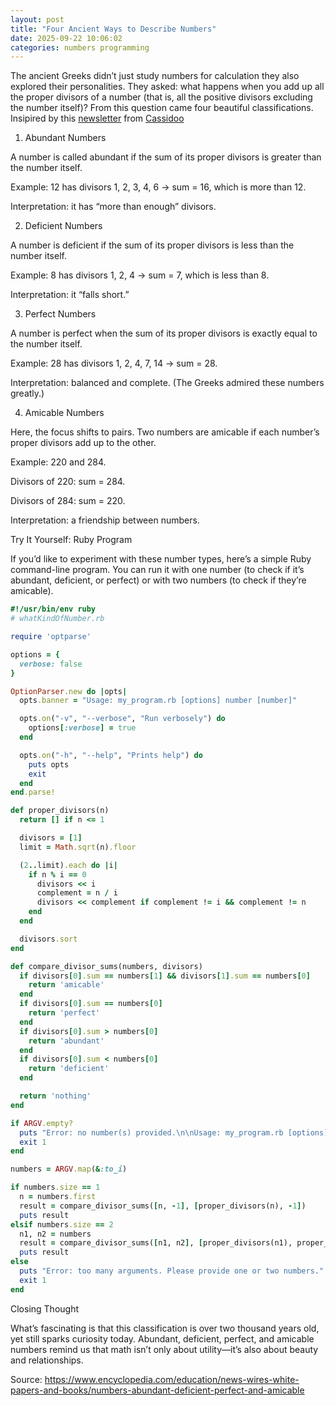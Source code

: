 ```yaml
---
layout: post
title: "Four Ancient Ways to Describe Numbers"
date: 2025-09-22 10:06:02
categories: numbers programming
---
```

The ancient Greeks didn’t just study numbers for calculation they also explored their personalities. They asked: what happens when you add up all the proper divisors of a number (that is, all the positive divisors excluding the number itself)? From this question came four beautiful classifications. Insipired by this [newsletter](https://buttondown.com/cassidoo/archive/the-love-that-you-withhold-is-the-pain-that-you/) from [Cassidoo](https://cassidoo.co/)

1. Abundant Numbers

A number is called abundant if the sum of its proper divisors is greater than the number itself.

Example: 12 has divisors 1, 2, 3, 4, 6 → sum = 16, which is more than 12.

Interpretation: it has “more than enough” divisors.

2. Deficient Numbers

A number is deficient if the sum of its proper divisors is less than the number itself.

Example: 8 has divisors 1, 2, 4 → sum = 7, which is less than 8.

Interpretation: it “falls short.”

3. Perfect Numbers

A number is perfect when the sum of its proper divisors is exactly equal to the number itself.

Example: 28 has divisors 1, 2, 4, 7, 14 → sum = 28.

Interpretation: balanced and complete. (The Greeks admired these numbers greatly.)

4. Amicable Numbers

Here, the focus shifts to pairs. Two numbers are amicable if each number’s proper divisors add up to the other.

Example: 220 and 284.

Divisors of 220: sum = 284.

Divisors of 284: sum = 220.

Interpretation: a friendship between numbers.

Try It Yourself: Ruby Program

If you’d like to experiment with these number types, here’s a simple Ruby command-line program. You can run it with one number (to check if it’s abundant, deficient, or perfect) or with two numbers (to check if they’re amicable).

```ruby
#!/usr/bin/env ruby
# whatKindOfNumber.rb

require 'optparse'

options = {
  verbose: false
}

OptionParser.new do |opts|
  opts.banner = "Usage: my_program.rb [options] number [number]"

  opts.on("-v", "--verbose", "Run verbosely") do
    options[:verbose] = true
  end

  opts.on("-h", "--help", "Prints help") do
    puts opts
    exit
  end
end.parse!

def proper_divisors(n)
  return [] if n <= 1

  divisors = [1]
  limit = Math.sqrt(n).floor

  (2..limit).each do |i|
    if n % i == 0
      divisors << i
      complement = n / i
      divisors << complement if complement != i && complement != n
    end
  end

  divisors.sort
end

def compare_divisor_sums(numbers, divisors)
  if divisors[0].sum == numbers[1] && divisors[1].sum == numbers[0]
    return 'amicable'
  end
  if divisors[0].sum == numbers[0]
    return 'perfect'
  end
  if divisors[0].sum > numbers[0]
    return 'abundant'
  end
  if divisors[0].sum < numbers[0]
    return 'deficient'
  end

  return 'nothing'
end

if ARGV.empty?
  puts "Error: no number(s) provided.\n\nUsage: my_program.rb [options] number [number]"
  exit 1
end

numbers = ARGV.map(&:to_i)

if numbers.size == 1
  n = numbers.first
  result = compare_divisor_sums([n, -1], [proper_divisors(n), -1])
  puts result
elsif numbers.size == 2
  n1, n2 = numbers
  result = compare_divisor_sums([n1, n2], [proper_divisors(n1), proper_divisors(n2)])
  puts result
else
  puts "Error: too many arguments. Please provide one or two numbers."
  exit 1
end
```

Closing Thought

What’s fascinating is that this classification is over two thousand years old, yet still sparks curiosity today. Abundant, deficient, perfect, and amicable numbers remind us that math isn’t only about utility—it’s also about beauty and relationships.

Source:
https://www.encyclopedia.com/education/news-wires-white-papers-and-books/numbers-abundant-deficient-perfect-and-amicable

